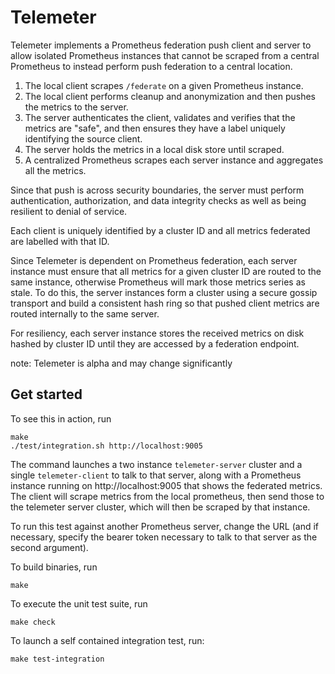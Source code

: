 Telemeter
=========

Telemeter implements a Prometheus federation push client and server
to allow isolated Prometheus instances that cannot be scraped from a
central Prometheus to instead perform push federation to a central
location.

1. The local client scrapes `/federate` on a given Prometheus instance.
2. The local client performs cleanup and anonymization and then pushes the metrics to the server.
3. The server authenticates the client, validates and verifies that the metrics are "safe", and then ensures they have a label uniquely identifying the source client.
4. The server holds the metrics in a local disk store until scraped.
5. A centralized Prometheus scrapes each server instance and aggregates all the metrics.

Since that push is across security boundaries, the server must perform
authentication, authorization, and data integrity checks as well as being
resilient to denial of service.

Each client is uniquely identified by a cluster ID and all metrics
federated are labelled with that ID.

Since Telemeter is dependent on Prometheus federation, each server
instance must ensure that all metrics for a given cluster ID are routed
to the same instance, otherwise Prometheus will mark those metrics
series as stale. To do this, the server instances form a cluster using
a secure gossip transport and build a consistent hash ring so that
pushed client metrics are routed internally to the same server.

For resiliency, each server instance stores the received metrics on disk
hashed by cluster ID until they are accessed by a federation endpoint.

note: Telemeter is alpha and may change significantly

Get started
-----------

To see this in action, run

```
make
./test/integration.sh http://localhost:9005
```

The command launches a two instance `telemeter-server` cluster and a single
`telemeter-client` to talk to that server, along with a Prometheus
instance running on http://localhost:9005 that shows the federated metrics.
The client will scrape metrics from the local prometheus, then send those
to the telemeter server cluster, which will then be scraped by that instance.

To run this test against another Prometheus server, change the URL (and if necessary,
specify the bearer token necessary to talk to that server as the second argument).

To build binaries, run

```
make
```

To execute the unit test suite, run

```
make check
```

To launch a self contained integration test, run:

```
make test-integration
```
